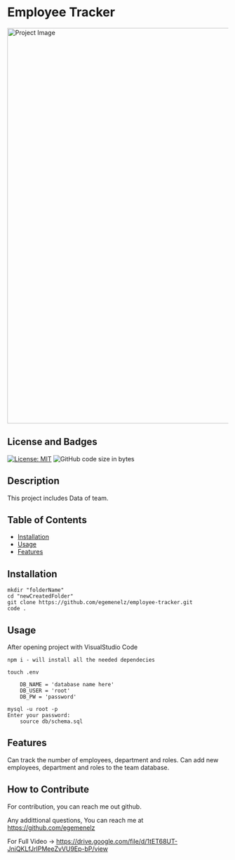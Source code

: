 # Employee Tracker

<img src="./images/demo.gif" alt="Project Image" width="900px"/>

## License and Badges

[![License: MIT](https://img.shields.io/badge/License-MIT-yellow.svg)](https://opensource.org/licenses/MIT)
![GitHub code size in bytes](https://img.shields.io/github/languages/code-size/egemenelz/notetaker)

## Description

This project includes Data of team. 



## Table of Contents

- [Installation](#installation)
- [Usage](#usage)
- [Features](#features)

## Installation

```
mkdir "folderName"
cd "newCreatedFolder"
git clone https://github.com/egemenelz/employee-tracker.git
code .

```

## Usage

After opening project with VisualStudio Code

````
npm i - will install all the needed dependecies

touch .env
    
    DB_NAME = 'database name here'
    DB_USER = 'root'
    DB_PW = 'password'
    
mysql -u root -p
Enter your password:
    source db/schema.sql

````

## Features

Can track the number of employees, department and roles. 
Can add new employees, department and roles to the team database.

## How to Contribute

For contribution, you can reach me out github.

Any addittional questions, You can reach me at https://github.com/egemenelz

For Full Video -> https://drive.google.com/file/d/1tET68UT-JniQKLfJrIPMeeZvVU9Ep-bP/view

